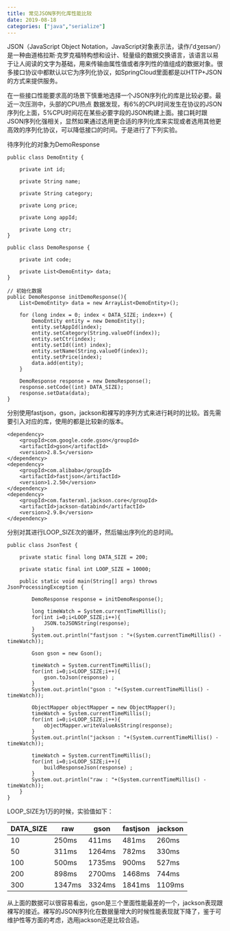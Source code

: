 ```yaml
---
title: 常见JSON序列化库性能比较
date: 2019-08-18
categories: ["java","serialize"]
---
```


JSON（JavaScript Object Notation，JavaScript对象表示法，读作/ˈdʒeɪsən/）是一种由道格拉斯·克罗克福特构想和设计、轻量级的数据交换语言，该语言以易于让人阅读的文字为基础，用来传输由属性值或者序列性的值组成的数据对象。很多接口协议中都默认以它为序列化协议，如SpringCloud里面都是以HTTP+JSON的方式来提供服务。

<!--more-->

在一些接口性能要求高的场景下慎重地选择一个JSON序列化的库是比较必要。最近一次压测中，头部的CPU热点 数据发现，有6%的CPU时间发生在协议的JSON序列化上面，5%CPU时间花在某些必要字段的JSON构建上面。接口耗时跟JSON序列化强相关，显然如果通过选用更合适的序列化库来实现或者选用其他更高效的序列化协议，可以降低接口的时间。于是进行了下列实验。

待序列化的对象为DemoResponse

```
public class DemoEntity {

    private int id;

    private String name;

    private String category;

    private Long price;

    private Long appId;

    private Long ctr;
}

public class DemoResponse {

    private int code;

    private List<DemoEntity> data;
}

// 初始化数据
public DemoResponse initDemoResponse(){
	List<DemoEntity> data = new ArrayList<DemoEntity>();

	for (long index = 0; index < DATA_SIZE; index++) {
		DemoEntity entity = new DemoEntity();
		entity.setAppId(index);
		entity.setCategory(String.valueOf(index));
		entity.setCtr(index);
		entity.setId((int) index);
		entity.setName(String.valueOf(index));
		entity.setPrice(index);
		data.add(entity);
	}

	DemoResponse response = new DemoResponse();
	response.setCode((int) DATA_SIZE);
	response.setData(data);
}
```

分别使用fastjson，gson，jackson和裸写的序列方式来进行耗时的比较。首先需要引入对应的库，使用的都是比较新的版本。

```
<dependency>
	<groupId>com.google.code.gson</groupId>
	<artifactId>gson</artifactId>
	<version>2.8.5</version>
</dependency>
<dependency>
	<groupId>com.alibaba</groupId>
	<artifactId>fastjson</artifactId>
	<version>1.2.50</version>
</dependency>
<dependency>
	<groupId>com.fasterxml.jackson.core</groupId>
	<artifactId>jackson-databind</artifactId>
	<version>2.9.8</version>
</dependency>
```

分别对其进行LOOP_SIZE次的循环，然后输出序列化的总时间。

```
public class JsonTest {

    private static final long DATA_SIZE = 200;

    private static final int LOOP_SIZE = 10000;

    public static void main(String[] args) throws JsonProcessingException {

        DemoResponse response = initDemoResponse();

        long timeWatch = System.currentTimeMillis();
        for(int i=0;i<LOOP_SIZE;i++){
            JSON.toJSONString(response);
        }
        System.out.println("fastjson : "+(System.currentTimeMillis() - timeWatch));

        Gson gson = new Gson();

        timeWatch = System.currentTimeMillis();
        for(int i=0;i<LOOP_SIZE;i++){
            gson.toJson(response) ;
        }
        System.out.println("gson : "+(System.currentTimeMillis() - timeWatch));

        ObjectMapper objectMapper = new ObjectMapper();
        timeWatch = System.currentTimeMillis();
        for(int i=0;i<LOOP_SIZE;i++){
            objectMapper.writeValueAsString(response);
        }
        System.out.println("jackson : "+(System.currentTimeMillis() - timeWatch));

        timeWatch = System.currentTimeMillis();
        for(int i=0;i<LOOP_SIZE;i++){
            buildResponseJson(response) ;
        }
        System.out.println("raw : "+(System.currentTimeMillis() - timeWatch));
    }
}
```

LOOP_SIZE为1万的时候，实验值如下：

| DATA_SIZE | raw    | gson   | fastjson | jackson |
| --------- | ------ | ------ | -------- | ------- |
| 10        | 250ms  | 411ms  | 481ms    | 260ms   |
| 50        | 311ms  | 1264ms | 782ms    | 330ms   |
| 100       | 500ms  | 1735ms | 900ms    | 527ms   |
| 200       | 898ms  | 2700ms | 1468ms   | 744ms   |
| 300       | 1347ms | 3324ms | 1841ms   | 1109ms  |

从上面的数据可以很容易看出，gson是三个里面性能最差的一个，jackson表现跟裸写的接近。裸写的JSON序列化在数据量增大的时候性能表现就下降了，鉴于可维护性等方面的考虑，选用jackson还是比较合适。

